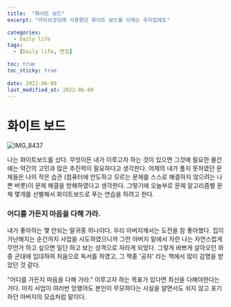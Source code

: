 ```yaml
---
title:  "화이트 보드"
excerpt: "라이브코딩에 사용했던 화이트 보드를 이제는 우리집에도"

categories:
  - Daily life
tags:
  - [Daily life, 면접]

toc: true
toc_sticky: true
 
date: 2022-06-09
last_modified_at: 2022-06-09
---
```


# 화이트 보드

![IMG_8437](https://user-images.githubusercontent.com/75519839/173072075-82410cc7-2aec-44b1-ac16-bc3437bc46ae.jpg)

나는 화이트보드를 샀다.
무엇이든 내가 이루고자 하는 것이 있으면 그것에 필요한 물건에는 약간의 고민과 많은 추진력이 필요하다고 생각한다.
어제의 내가 풀지 못하였던 문제들은 나의 작은 습관 (컴퓨터에 안도하고 모르는 문제를 스스로 해결하지 않으려는 나쁜 버릇)이 문제 해결을 방해하였다고 생각한다.
그렇기에 오늘부로 문제 알고리즘별 문제 몇개를 선별해서 화이트보드로 푸는 연습을 하려고 한다.

### 어디를 가든지 마음을 다해 가라.

내가 좋아하는 몇 안되는 말귀중 하나이다. 우리 아버지께서는 도전을 참 좋아했다.
집이 가난해지는 순간까지 사업을 시도하였으니까 그런 아버지 밑에서 자란 나는 자연스럽게 무언가 하고 싶으면 일단 하고 보는 성격으로 자라게 되었다.
그렇게 바쁘게 살아오던 와중 군대에 입대하여 처음으로 독서를 하였고, 그 책중 '공자' 라는 책에서 많이 감명을 받았던 것 같다.

"어디를 가든지 마음을 다해 가라." 이루고자 하는 목표가 있다면 최선을 다해야한다는 거다. 마치 사업이 여러번 망했어도 본인이 무모하다는 사실을 알면서도 쉬지 않고 포기하던 아버지의 모습처럼 말이다.